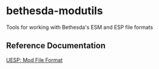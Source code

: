 # bethesda-modutils

Tools for working with Bethesda's ESM and ESP file formats

## Reference Documentation

[UESP: Mod File Format](https://en.uesp.net/wiki/Skyrim_Mod:Mod_File_Format)
